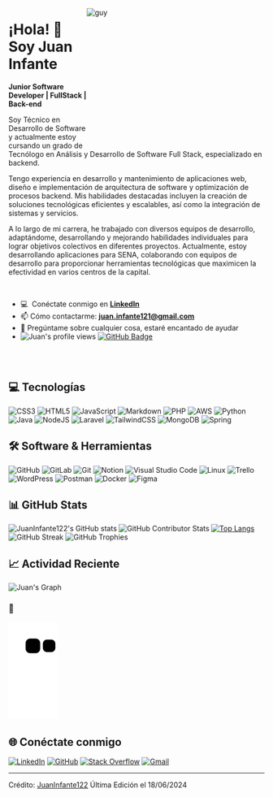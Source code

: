 <img align="right" height="270px" alt="guy" width="350" src="https://i.giphy.com/media/v1.Y2lkPTc5MGI3NjExdnFxN3M5aG5zdm5zbDhwcWl5bWMxMmdrbDdzeXp1YnlqaXRra3AwMyZlcD12MV9pbnRlcm5hbF9naWZfYnlfaWQmY3Q9Zw/bGgsc5mWoryfgKBx1u/giphy.gif" /> </a>

# ¡Hola! 👋 Soy Juan Infante

**Junior Software Developer | FullStack | Back-end**

Soy Técnico en Desarrollo de Software y actualmente estoy cursando un grado de Tecnólogo en Análisis y Desarrollo de Software Full Stack, especializado en backend.

Tengo experiencia en desarrollo y mantenimiento de aplicaciones web, diseño e implementación de arquitectura de software y optimización de procesos backend. Mis habilidades destacadas incluyen la creación de soluciones tecnológicas eficientes y escalables, así como la integración de sistemas y servicios.

A lo largo de mi carrera, he trabajado con diversos equipos de desarrollo, adaptándome, desarrollando y mejorando habilidades individuales para lograr objetivos colectivos en diferentes proyectos. Actualmente, estoy desarrollando aplicaciones para SENA, colaborando con equipos de desarrollo para proporcionar herramientas tecnológicas que maximicen la efectividad en varios centros de la capital.

<br />

- :computer: &nbsp;Conéctate conmigo en **[LinkedIn](https://www.linkedin.com/in/juaninfantequiroga/)**
- 📫 Cómo contactarme: **juan.infante121@gmail.com**
- 💬 Pregúntame sobre cualquier cosa, estaré encantado de ayudar
- <img src="https://komarev.com/ghpvc/?username=JuanInfante122&label=Profile%20views&color=brightgreen&style=plastic" alt="Juan's profile views" /> 
	<a href="https://github.com/JuanInfante122?tab=followers"><img src="https://img.shields.io/github/followers/JuanInfante122?label=Followers&style=social" alt="GitHub Badge"></a>
<br><br>

## 💻 Tecnologías 

![CSS3](https://img.shields.io/badge/css3-%231572B6.svg?style=for-the-badge&logo=css3&logoColor=white)
![HTML5](https://img.shields.io/badge/html5-%23E34F26.svg?style=for-the-badge&logo=html5&logoColor=white)
![JavaScript](https://img.shields.io/badge/javascript-%23323330.svg?style=for-the-badge&logo=javascript&logoColor=%23F7DF1E)
![Markdown](https://img.shields.io/badge/markdown-%23000000.svg?style=for-the-badge&logo=markdown&logoColor=white)
![PHP](https://img.shields.io/badge/php-%23777BB4.svg?style=for-the-badge&logo=php&logoColor=white)
![AWS](https://img.shields.io/badge/AWS-%23FF9900.svg?style=for-the-badge&logo=amazon-aws&logoColor=white)
![Python](https://img.shields.io/badge/python-3670A0?style=for-the-badge&logo=python&logoColor=ffdd54)
![Java](https://img.shields.io/badge/java-%23ED8B00.svg?style=for-the-badge&logo=openjdk&logoColor=white)
![NodeJS](https://img.shields.io/badge/node.js-6DA55F?style=for-the-badge&logo=node.js&logoColor=white)
![Laravel](https://img.shields.io/badge/laravel-%23FF2D20.svg?style=for-the-badge&logo=laravel&logoColor=white)
![TailwindCSS](https://img.shields.io/badge/tailwindcss-%2338B2AC.svg?style=for-the-badge&logo=tailwind-css&logoColor=white)
![MongoDB](https://img.shields.io/badge/MongoDB-%234ea94b.svg?style=for-the-badge&logo=mongodb&logoColor=white)
![Spring](https://img.shields.io/badge/spring-%236DB33F.svg?style=for-the-badge&logo=spring&logoColor=white)

## 🛠️ Software & Herramientas

![GitHub](https://img.shields.io/badge/github-%23121011.svg?style=for-the-badge&logo=github&logoColor=white)
![GitLab](https://img.shields.io/badge/gitlab-%23181717.svg?style=for-the-badge&logo=gitlab&logoColor=white)
![Git](https://img.shields.io/badge/git-%23F05033.svg?style=for-the-badge&logo=git&logoColor=white)
![Notion](https://img.shields.io/badge/Notion-%23000000.svg?style=for-the-badge&logo=notion&logoColor=white)
![Visual Studio Code](https://img.shields.io/badge/Visual%20Studio%20Code-0078d7.svg?style=for-the-badge&logo=visual-studio-code&logoColor=white)
![Linux](https://img.shields.io/badge/Linux-FCC624?style=for-the-badge&logo=linux&logoColor=black)
![Trello](https://img.shields.io/badge/Trello-%23026AA7.svg?style=for-the-badge&logo=Trello&logoColor=white)
![WordPress](https://img.shields.io/badge/WordPress-%23117AC9.svg?style=for-the-badge&logo=WordPress&logoColor=white)
![Postman](https://img.shields.io/badge/Postman-FF6C37?style=for-the-badge&logo=postman&logoColor=white)
![Docker](https://img.shields.io/badge/docker-%230db7ed.svg?style=for-the-badge&logo=docker&logoColor=white)
![Figma](https://img.shields.io/badge/figma-%23F24E1E.svg?style=for-the-badge&logo=figma&logoColor=white)

## 📊 GitHub Stats

![JuanInfante122's GitHub stats](https://github-readme-stats.vercel.app/api?username=JuanInfante122&theme=onedark&show_icons=true&hide_border=true&include_all_commits=true&count_private=true&locale=en&show=reviews,discussions_started,prs_merged,prs_merged_percentage)
![GitHub Contributor Stats](https://github-contributor-stats.vercel.app/api?username=JuanInfante122&limit=6&theme=onedark&combine_all_yearly_contributions=true&locale=en)
[![Top Langs](https://github-readme-stats.vercel.app/api/top-langs/?username=JuanInfante122&hide_border=true&include_all_commits=true&count_private=true&layout=normal&show_icons=true&theme=onedark)](https://github.com/anuraghazra/github-readme-stats)
![GitHub Streak](https://github-readme-streak-stats.herokuapp.com/?user=JuanInfante122&theme=onedark&hide_border=true)
![GitHub Trophies](https://github-profile-trophy.vercel.app/?username=JuanInfante122&theme=algolia&no-frame=false&no-bg=true&margin-w=0)

## 📈 Actividad Reciente

![Juan's Graph](https://github-readme-activity-graph.vercel.app/graph?username=JuanInfante122&custom_title=Juan's%20GitHub%20Activity%20Graph&bg_color=0D1117&color=7F3FBF&line=7F3FBF&point=7F3FBF&area_color=FFFFFF&title_color=FFFFFF&area=true)

### 🐍

![snake gif](https://github.com/JuanInfante122/JuanInfante122/blob/output/github-contribution-grid-snake.svg)

## 🌐 Conéctate conmigo

[![LinkedIn](https://img.shields.io/badge/LinkedIn-%230077B5.svg?logo=linkedin&logoColor=white)](https://www.linkedin.com/in/juaninfantequiroga/)
[![GitHub](https://img.shields.io/badge/github-%23121011.svg?style=for-the-badge&logo=github&logoColor=white)](https://github.com/JuanInfante122)
[![Stack Overflow](https://img.shields.io/badge/-Stackoverflow-FE7A16?style=for-the-badge&logo=stack-overflow&logoColor=white)](https://stackoverflow.com/users/juaninfante122)
[![Gmail](https://img.shields.io/badge/Gmail-D14836?style=for-the-badge&logo=gmail&logoColor=white)](mailTo:juan.infante121@gmail.com)

---

Crédito: [JuanInfante122](https://github.com/JuanInfante122) Última Edición el 18/06/2024

